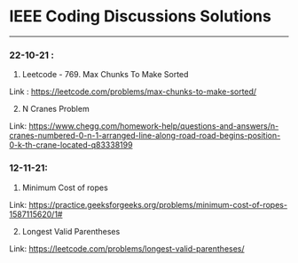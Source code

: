 # IEEE Coding Discussions Solutions
---
### 22-10-21 :
1. Leetcode - 769. Max Chunks To Make Sorted

Link : https://leetcode.com/problems/max-chunks-to-make-sorted/

2. N Cranes Problem 

Link: https://www.chegg.com/homework-help/questions-and-answers/n-cranes-numbered-0-n-1-arranged-line-along-road-road-begins-position-0-k-th-crane-located-q83338199

### 12-11-21:
1. Minimum Cost of ropes 

Link: https://practice.geeksforgeeks.org/problems/minimum-cost-of-ropes-1587115620/1#

2. Longest Valid Parentheses

Link: https://leetcode.com/problems/longest-valid-parentheses/
